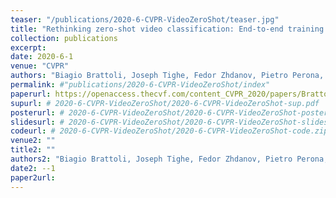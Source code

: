 ```yaml
---
teaser: "/publications/2020-6-CVPR-VideoZeroShot/teaser.jpg"
title: "Rethinking zero-shot video classification: End-to-end training for realistic applications"
collection: publications
excerpt: 
date: 2020-6-1
venue: "CVPR"
authors: "Biagio Brattoli, Joseph Tighe, Fedor Zhdanov, Pietro Perona, Krzysztof Chalupka"
permalink: #"publications/2020-6-CVPR-VideoZeroShot/index"
paperurl: https://openaccess.thecvf.com/content_CVPR_2020/papers/Brattoli_Rethinking_Zero-Shot_Video_Classification_End-to-End_Training_for_Realistic_Applications_CVPR_2020_paper.pdf
supurl: # 2020-6-CVPR-VideoZeroShot/2020-6-CVPR-VideoZeroShot-sup.pdf
posterurl: # 2020-6-CVPR-VideoZeroShot/2020-6-CVPR-VideoZeroShot-poster.pdf
slidesurl: # 2020-6-CVPR-VideoZeroShot/2020-6-CVPR-VideoZeroShot-slides.pdf
codeurl: # 2020-6-CVPR-VideoZeroShot/2020-6-CVPR-VideoZeroShot-code.zip
venue2: ""
title2: ""
authors2: "Biagio Brattoli, Joseph Tighe, Fedor Zhdanov, Pietro Perona, Krzysztof Chalupka"
date2: --1
paper2url: 
---
```



